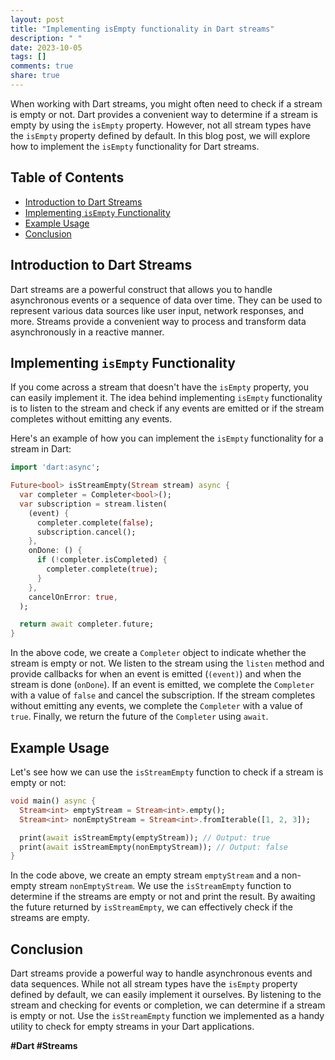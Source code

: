 ```yaml
---
layout: post
title: "Implementing isEmpty functionality in Dart streams"
description: " "
date: 2023-10-05
tags: []
comments: true
share: true
---
```


When working with Dart streams, you might often need to check if a stream is empty or not. Dart provides a convenient way to determine if a stream is empty by using the `isEmpty` property. However, not all stream types have the `isEmpty` property defined by default. In this blog post, we will explore how to implement the `isEmpty` functionality for Dart streams.

## Table of Contents
- [Introduction to Dart Streams](#introduction-to-dart-streams)
- [Implementing `isEmpty` Functionality](#implementing-isempty-functionality)
- [Example Usage](#example-usage)
- [Conclusion](#conclusion)

## **Introduction to Dart Streams**

Dart streams are a powerful construct that allows you to handle asynchronous events or a sequence of data over time. They can be used to represent various data sources like user input, network responses, and more. Streams provide a convenient way to process and transform data asynchronously in a reactive manner.

## **Implementing `isEmpty` Functionality**

If you come across a stream that doesn't have the `isEmpty` property, you can easily implement it. The idea behind implementing `isEmpty` functionality is to listen to the stream and check if any events are emitted or if the stream completes without emitting any events.

Here's an example of how you can implement the `isEmpty` functionality for a stream in Dart:

```dart
import 'dart:async';

Future<bool> isStreamEmpty(Stream stream) async {
  var completer = Completer<bool>();
  var subscription = stream.listen(
    (event) {
      completer.complete(false);
      subscription.cancel();
    },
    onDone: () {
      if (!completer.isCompleted) {
        completer.complete(true);
      }
    },
    cancelOnError: true,
  );

  return await completer.future;
}
```

In the above code, we create a `Completer` object to indicate whether the stream is empty or not. We listen to the stream using the `listen` method and provide callbacks for when an event is emitted (`(event)`) and when the stream is done (`onDone`). If an event is emitted, we complete the `Completer` with a value of `false` and cancel the subscription. If the stream completes without emitting any events, we complete the `Completer` with a value of `true`. Finally, we return the future of the `Completer` using `await`.

## **Example Usage**

Let's see how we can use the `isStreamEmpty` function to check if a stream is empty or not:

```dart
void main() async {
  Stream<int> emptyStream = Stream<int>.empty();
  Stream<int> nonEmptyStream = Stream<int>.fromIterable([1, 2, 3]);

  print(await isStreamEmpty(emptyStream)); // Output: true
  print(await isStreamEmpty(nonEmptyStream)); // Output: false
}
```

In the code above, we create an empty stream `emptyStream` and a non-empty stream `nonEmptyStream`. We use the `isStreamEmpty` function to determine if the streams are empty or not and print the result. By awaiting the future returned by `isStreamEmpty`, we can effectively check if the streams are empty.

## **Conclusion**

Dart streams provide a powerful way to handle asynchronous events and data sequences. While not all stream types have the `isEmpty` property defined by default, we can easily implement it ourselves. By listening to the stream and checking for events or completion, we can determine if a stream is empty or not. Use the `isStreamEmpty` function we implemented as a handy utility to check for empty streams in your Dart applications.

**#Dart #Streams**